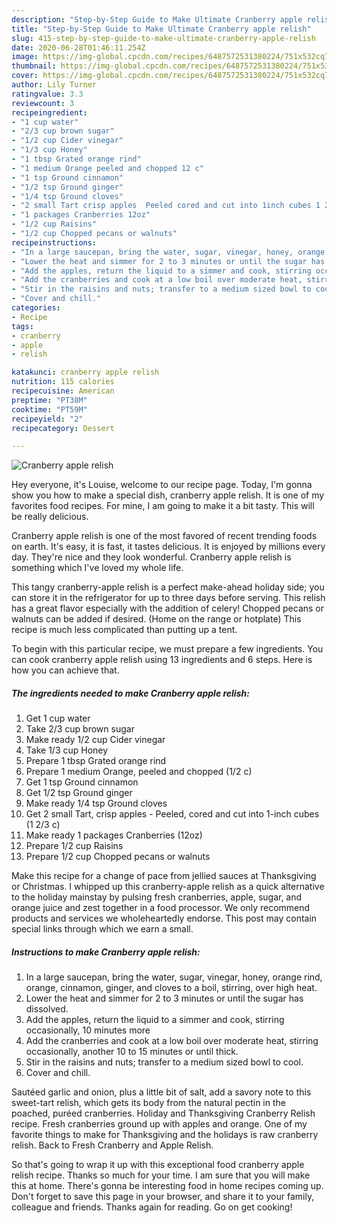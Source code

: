 ```yaml
---
description: "Step-by-Step Guide to Make Ultimate Cranberry apple relish"
title: "Step-by-Step Guide to Make Ultimate Cranberry apple relish"
slug: 415-step-by-step-guide-to-make-ultimate-cranberry-apple-relish
date: 2020-06-28T01:46:11.254Z
image: https://img-global.cpcdn.com/recipes/6487572531380224/751x532cq70/cranberry-apple-relish-recipe-main-photo.jpg
thumbnail: https://img-global.cpcdn.com/recipes/6487572531380224/751x532cq70/cranberry-apple-relish-recipe-main-photo.jpg
cover: https://img-global.cpcdn.com/recipes/6487572531380224/751x532cq70/cranberry-apple-relish-recipe-main-photo.jpg
author: Lily Turner
ratingvalue: 3.3
reviewcount: 3
recipeingredient:
- "1 cup water"
- "2/3 cup brown sugar"
- "1/2 cup Cider vinegar"
- "1/3 cup Honey"
- "1 tbsp Grated orange rind"
- "1 medium Orange peeled and chopped 12 c"
- "1 tsp Ground cinnamon"
- "1/2 tsp Ground ginger"
- "1/4 tsp Ground cloves"
- "2 small Tart crisp apples  Peeled cored and cut into 1inch cubes 1 23 c"
- "1 packages Cranberries 12oz"
- "1/2 cup Raisins"
- "1/2 cup Chopped pecans or walnuts"
recipeinstructions:
- "In a large saucepan, bring the water, sugar, vinegar, honey, orange rind, orange, cinnamon, ginger, and cloves to a boil, stirring, over high heat."
- "Lower the heat and simmer for 2 to 3 minutes or until the sugar has dissolved."
- "Add the apples, return the liquid to a simmer and cook, stirring occasionally, 10 minutes more"
- "Add the cranberries and cook at a low boil over moderate heat, stirring occasionally, another 10 to 15 minutes or until thick."
- "Stir in the raisins and nuts; transfer to a medium sized bowl to cool."
- "Cover and chill."
categories:
- Recipe
tags:
- cranberry
- apple
- relish

katakunci: cranberry apple relish 
nutrition: 115 calories
recipecuisine: American
preptime: "PT38M"
cooktime: "PT59M"
recipeyield: "2"
recipecategory: Dessert

---
```



![Cranberry apple relish](https://img-global.cpcdn.com/recipes/6487572531380224/751x532cq70/cranberry-apple-relish-recipe-main-photo.jpg)

Hey everyone, it's Louise, welcome to our recipe page. Today, I'm gonna show you how to make a special dish, cranberry apple relish. It is one of my favorites food recipes. For mine, I am going to make it a bit tasty. This will be really delicious.

Cranberry apple relish is one of the most favored of recent trending foods on earth. It's easy, it is fast, it tastes delicious. It is enjoyed by millions every day. They're nice and they look wonderful. Cranberry apple relish is something which I've loved my whole life.

This tangy cranberry-apple relish is a perfect make-ahead holiday side; you can store it in the refrigerator for up to three days before serving. This relish has a great flavor especially with the addition of celery! Chopped pecans or walnuts can be added if desired. (Home on the range or hotplate) This recipe is much less complicated than putting up a tent.


To begin with this particular recipe, we must prepare a few ingredients. You can cook cranberry apple relish using 13 ingredients and 6 steps. Here is how you can achieve that.

##### The ingredients needed to make Cranberry apple relish:

1. Get 1 cup water
1. Take 2/3 cup brown sugar
1. Make ready 1/2 cup Cider vinegar
1. Take 1/3 cup Honey
1. Prepare 1 tbsp Grated orange rind
1. Prepare 1 medium Orange, peeled and chopped (1/2 c)
1. Get 1 tsp Ground cinnamon
1. Get 1/2 tsp Ground ginger
1. Make ready 1/4 tsp Ground cloves
1. Get 2 small Tart, crisp apples - Peeled, cored and cut into 1-inch cubes (1 2/3 c)
1. Make ready 1 packages Cranberries (12oz)
1. Prepare 1/2 cup Raisins
1. Prepare 1/2 cup Chopped pecans or walnuts


Make this recipe for a change of pace from jellied sauces at Thanksgiving or Christmas. I whipped up this cranberry-apple relish as a quick alternative to the holiday mainstay by pulsing fresh cranberries, apple, sugar, and orange juice and zest together in a food processor. We only recommend products and services we wholeheartedly endorse. This post may contain special links through which we earn a small. 

##### Instructions to make Cranberry apple relish:

1. In a large saucepan, bring the water, sugar, vinegar, honey, orange rind, orange, cinnamon, ginger, and cloves to a boil, stirring, over high heat.
1. Lower the heat and simmer for 2 to 3 minutes or until the sugar has dissolved.
1. Add the apples, return the liquid to a simmer and cook, stirring occasionally, 10 minutes more
1. Add the cranberries and cook at a low boil over moderate heat, stirring occasionally, another 10 to 15 minutes or until thick.
1. Stir in the raisins and nuts; transfer to a medium sized bowl to cool.
1. Cover and chill.


Sautéed garlic and onion, plus a little bit of salt, add a savory note to this sweet-tart relish, which gets its body from the natural pectin in the poached, puréed cranberries. Holiday and Thanksgiving Cranberry Relish recipe. Fresh cranberries ground up with apples and orange. One of my favorite things to make for Thanksgiving and the holidays is raw cranberry relish. Back to Fresh Cranberry and Apple Relish. 

So that's going to wrap it up with this exceptional food cranberry apple relish recipe. Thanks so much for your time. I am sure that you will make this at home. There's gonna be interesting food in home recipes coming up. Don't forget to save this page in your browser, and share it to your family, colleague and friends. Thanks again for reading. Go on get cooking!
